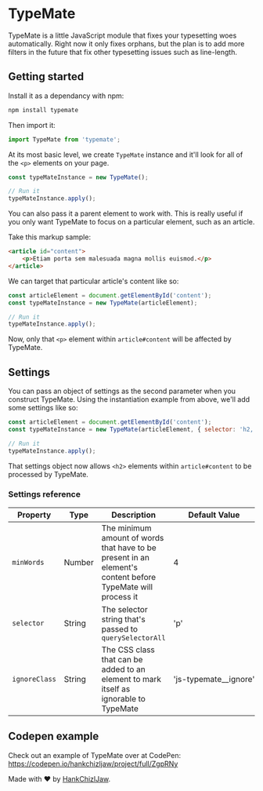 # TypeMate
TypeMate is a little JavaScript module that fixes your typesetting woes automatically. Right now it only fixes orphans, but the plan is to add more filters in the future that fix other typesetting issues such as line-length.

## Getting started

Install it as a dependancy with npm:

```bash
npm install typemate
```

Then import it:

```javascript
import TypeMate from 'typemate';
```

At its most basic level, we create `TypeMate` instance and it'll look for all of the `<p>` elements on your page.

```javascript
const typeMateInstance = new TypeMate();

// Run it
typeMateInstance.apply();
```

You can also pass it a parent element to work with. This is really useful if you only want TypeMate to focus on a particular element, such as an article. 

Take this markup sample: 

```html
<article id="content">
    <p>Etiam porta sem malesuada magna mollis euismod.</p>
</article>
```

We can target that particular article's content like so: 

```javascript
const articleElement = document.getElementById('content');
const typeMateInstance = new TypeMate(articleElement);

// Run it
typeMateInstance.apply();
```

Now, only that `<p>` element within `article#content` will be affected by TypeMate.

## Settings
You can pass an object of settings as the second parameter when you construct TypeMate. Using the instantiation example from above, we'll add some settings like so:

```javascript
const articleElement = document.getElementById('content');
const typeMateInstance = new TypeMate(articleElement, { selector: 'h2, p' });

// Run it
typeMateInstance.apply();
```

That settings object now allows `<h2>` elements within `article#content` to be processed by TypeMate.

### Settings reference

| Property      | Type   | Description                              | Default Value                       |
| ------------- | ------ | ---------------------------------------- | ----------------------------------- |
| `minWords`    | Number | The minimum amount of words that have to be present in an element's content before TypeMate will process it | 4                                   |
| `selector`    | String | The selector string that's passed to `querySelectorAll` | 'p'                                 |
| `ignoreClass` | String | The CSS class that can be added to an element to mark itself as ignorable to TypeMate | 'js&#8288;-&#8288;typemate__ignore' |

## Codepen example

Check out an example of TypeMate over at CodePen: https://codepen.io/hankchizljaw/project/full/ZgpRNy

Made with ❤️ by [HankChizlJaw](https://twitter.com/hankchizljaw).